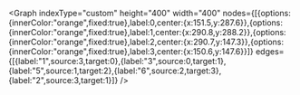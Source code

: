 <Graph indexType="custom" height="400" width="400" nodes={[{options:{innerColor:"orange",fixed:true},label:0,center:{x:151.5,y:287.6}},{options:{innerColor:"orange",fixed:true},label:1,center:{x:290.8,y:288.2}},{options:{innerColor:"orange",fixed:true},label:2,center:{x:290.7,y:147.3}},{options:{innerColor:"orange",fixed:true},label:3,center:{x:150.6,y:147.6}}]} edges={[{label:"1",source:3,target:0},{label:"3",source:0,target:1},{label:"5",source:1,target:2},{label:"6",source:2,target:3},{label:"2",source:3,target:1}]} />